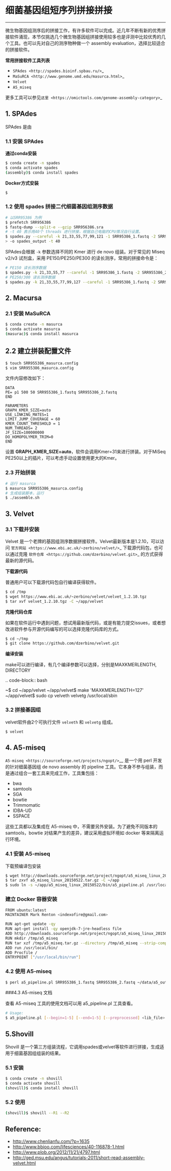 # 细菌基因组短序列拼接拼接

---

微生物基因组测序后的拼接工作，有许多软件可以完成。近几年不断有新的优秀拼接软件涌现，本节仅挑选几个微生物基因组拼接使用较多也是评测中比较优秀的几个工具。也可以先对自己的测序物种做一个 assembly evaluation，选择比较适合的拼接软件。

**常用拼接软件工具列表**

- `SPAdes <http://spades.bioinf.spbau.ru/>`_
- `MaSuRCA <http://www.genome.umd.edu/masurca.html>`_
- `Velvet`
- `A5_miseq`

更多工具可以参见`这里 <https://omictools.com/genome-assembly-category>`_

## 1. SPAdes

SPAdes 是由

### 1.1 安装 SPAdes

**通过conda安装**

```bash
$ conda create -n spades
$ conda activate spades
(assembly)$ conda install spades
```

**Docker方式安装**

```bash
$
```

### 1.2 使用 spades 拼接二代细菌基因组测序数据

```bash
# 以SRR95386 为例
$ prefetch SRR956386
$ fastq-dump --split-e --gzip SRR956386.sra
# -t 40 表示用40个 threads 进行拼接，根据自己电脑的CPU情况自行设置。
$ spades.py --careful -k 21,33,55,77,99,121 -1 SRR95386_1.fastq -2 SRR955386_2.fastq \
> -o spades_output -t 40
```

SPAdes会根据 `-k` 参数选择不同的 Kmer 进行 de novo 组装。对于常见的 Miseq v2/v3 试剂盒，采用 PE150/PE250/PE300 的读长测序，常用的拼接命令是：

```bash
# PE150 读长测序数据
$ spades.py -k 21,33,55,77 --careful -1 SRR95386_1.fastq -2 SRR955386_2.fastq -o SRR95386_output -t 40
# PE250/300 读长测序数据
$ spades.py -k 21,33,55,77,99,127 --careful -1 SRR95386_1.fastq -2 SRR955386_2.fastq -o SRR95386_output -t 40
```

## 2. Macursa

### 2.1 安装 MaSuRCA

```bash
$ conda create -n masurca
$ conda activate masurca
(masurac)$ conda install masurca
```

## 2.2 建立拼装配置文件

```bash
$ touch SRR955386_masurca.config
$ vim SRR955386_masurca.config
```

文件内容修改如下：

```
DATA
PE= p1 500 50 SRR955386_1.fastq SRR955386_2.fastq
END

PARAMETERS
GRAPH_KMER_SIZE=auto
USE_LINKING_MATES=1
LIMIT_JUMP_COVERAGE = 60
KMER_COUNT_THRESHOLD = 1
NUM_THREADS= 2
JF_SIZE=100000000
DO_HOMOPOLYMER_TRIM=0
END
```

设置 **GRAPH_KMER_SIZE=auto**，软件会调用Kmer=31来进行拼装。对于MiSeq PE250以上的插片，可以考虑手动设置使用更大的Kmer。

### 2.3 开始拼装

```bash
# 运行 masurca
$ masurca SRR955386_masurca.config
# 生成组装脚本，运行
$ ./assemble.sh
```

## 3. Velvet

### 3.1 下载并安装

Velvet 是一个老牌的基因组测序数据拼接软件。Velvet最新版本是1.2.10，可以访问 `官方网站 <https://www.ebi.ac.uk/~zerbino/velvet/>`_ 下载源代码包，也可以通过克隆 `软件仓库 <https://github.com/dzerbino/velvet.git>`_ 的方式获得最新的源代码。

**下载源代码**

普通用户可以下载源代码包自行编译获得软件。

```bash
$ cd /tmp
$ wget https://www.ebi.ac.uk/~zerbino/velvet/velvet_1.2.10.tgz
$ tar xvf velvet_1.2.10.tgz -C ~/app/velvet
```

**克隆代码仓库**

如果在软件运行中遇到问题，想试用最新版代码，或是有能力提交issues，或者想改进软件参与开源代码编写的可以选择克隆代码库的方式。

```bash
$ cd ~/tmp
$ git clone https://github.com/dzerbino/velvet.git
```

**编译安装**

make可以进行编译，有几个编译参数可以选择，分别是MAXKMERLENGTH, DIRECTORY

.. code-block:: bash

   ~$ cd ~/app/velvet
   ~/app/velvet$ make 'MAXKMERLENGTH=127'
   ~/app/velvet$ sudo cp velveth velvetg /usr/local/sbin

### 3.2 拼接基因组

velvet软件由2个可执行文件 `velveth` 和 `velvetg` 组成。

```bash
$ velvet
```

## 4. A5-miseq

`A5-miseq <https://sourceforge.net/projects/ngopt/>`__ 是一个用 perl
开发的针对细菌基因组 de novo assembly 的 pipeline
工具。它本身不参与组装，而是通过组合一套工具来完成工作，工具集包括：

- bwa
- samtools
- SGA
- bowtie
- Trimmomatic
- IDBA-UD
- SSPACE

这些工具都以及集成在 A5-miseq 中，不需要另外安装。为了避免不同版本的
samtools，bowtie 对结果产生的差异，建议采用虚拟环境如 docker
等来隔离运行环境。

### 4.1 安装 A5-miseq

下载预编译包安装

```bash
$ wget http://downloads.sourceforge.net/project/ngopt/a5_miseq_linux_20150522.tar.gz
$ tar zxvf a5_miseq_linux_20150522.tar.gz -C ~/app
$ sudo ln -s ~/app/a5_miseq_linux_20150522/bin/a5_pipeline.pl /usr/local/sbin
```

### 建立 Docker 容器安装

```bash
FROM ubuntu:latest
MAINTAINER Mark Renton <indexofire@gmail.com>

RUN apt-get update -qy
RUN apt-get install -qy openjdk-7-jre-headless file
ADD http://downloads.sourceforge.net/project/ngopt/a5_miseq_linux_20150522.tar.gz /tmp/a5_miseq.tar.gz
RUN mkdir /tmp/a5_miseq
RUN tar xzf /tmp/a5_miseq.tar.gz --directory /tmp/a5_miseq --strip-components=1
ADD run /usr/local/bin/
ADD Procfile /
ENTRYPOINT ["/usr/local/bin/run"]
```

### 4.2 使用 A5-miseq

```bash
$ perl a5_pipeline.pl SRR955386_1.fastq SRR955386_2.fastq ~/data/a5_output
```

###4.3 A5-miseq 文档

查看 A5-miseq 工具的使用文档可以用 a5_pipeline.pl 工具查看。

```bash
# Usage:
$ a5_pipeline.pl [--begin=1-5] [--end=1-5] [--preprocessed] <lib_file> <out_base>
```

## 5.Shovill

Shovill 是一个第三方组装流程，它调用spades或velvet等软件进行拼接，生成适用于细菌基因组组装的结果。

### 5.1 安装

```bash
$ conda create -n shovill
$ conda activate shovill
(shovill)$ conda install shovill
```

### 5.2 使用

```bash
(shovill)$ shovill --R1 --R2
```

## Reference:

* http://www.chenlianfu.com/?p=1635
* http://www.bbioo.com/lifesciences/40-116878-1.html
* http://www.plob.org/2012/11/21/4797.html
* http://ged.msu.edu/angus/tutorials-2011/short-read-assembly-velvet.html
